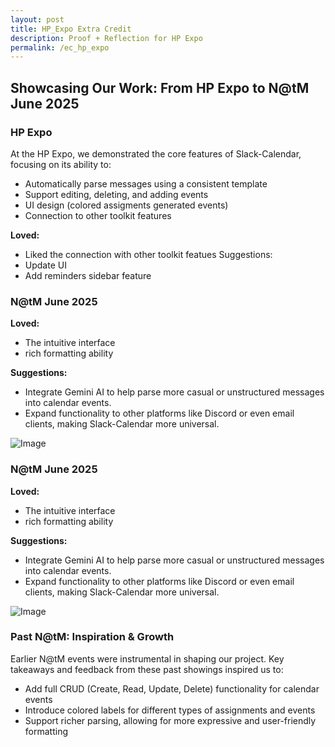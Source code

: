 ```yaml
---
layout: post
title: HP_Expo Extra Credit
description: Proof + Reflection for HP Expo
permalink: /ec_hp_expo
---
```

## Showcasing Our Work: From HP Expo to N@tM June 2025

### HP Expo
At the HP Expo, we demonstrated the core features of Slack-Calendar, focusing on its ability to:
- Automatically parse messages using a consistent template
- Support editing, deleting, and adding events
- UI design (colored assigments generated events)
- Connection to other toolkit features

**Loved:**
- Liked the connection with other toolkit featues
Suggestions:
- Update UI
- Add reminders sidebar feature

### N@tM June 2025
**Loved:**
- The intuitive interface
- rich formatting ability

**Suggestions:**
- Integrate Gemini AI to help parse more casual or unstructured messages into calendar events.
- Expand functionality to other platforms like Discord or even email clients, making Slack-Calendar more universal.

![Image](https://github.com/user-attachments/assets/5fbc82ee-ced9-4125-8769-790b60b04375)
### N@tM June 2025
**Loved:**
- The intuitive interface
- rich formatting ability

**Suggestions:**
- Integrate Gemini AI to help parse more casual or unstructured messages into calendar events.
- Expand functionality to other platforms like Discord or even email clients, making Slack-Calendar more universal.

![Image](https://github.com/user-attachments/assets/5fbc82ee-ced9-4125-8769-790b60b04375)

### Past N@tM: Inspiration & Growth
Earlier N@tM events were instrumental in shaping our project. Key takeaways and feedback from these past showings inspired us to:
- Add full CRUD (Create, Read, Update, Delete) functionality for calendar events
- Introduce colored labels for different types of assignments and events
- Support richer parsing, allowing for more expressive and user-friendly formatting
